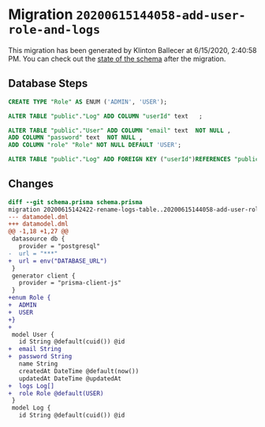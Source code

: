 # Migration `20200615144058-add-user-role-and-logs`

This migration has been generated by Klinton Ballecer at 6/15/2020, 2:40:58 PM.
You can check out the [state of the schema](./schema.prisma) after the migration.

## Database Steps

```sql
CREATE TYPE "Role" AS ENUM ('ADMIN', 'USER');

ALTER TABLE "public"."Log" ADD COLUMN "userId" text   ;

ALTER TABLE "public"."User" ADD COLUMN "email" text  NOT NULL ,
ADD COLUMN "password" text  NOT NULL ,
ADD COLUMN "role" "Role" NOT NULL DEFAULT 'USER';

ALTER TABLE "public"."Log" ADD FOREIGN KEY ("userId")REFERENCES "public"."User"("id") ON DELETE SET NULL  ON UPDATE CASCADE
```

## Changes

```diff
diff --git schema.prisma schema.prisma
migration 20200615142422-rename-logs-table..20200615144058-add-user-role-and-logs
--- datamodel.dml
+++ datamodel.dml
@@ -1,18 +1,27 @@
 datasource db {
   provider = "postgresql"
-  url = "***"
+  url = env("DATABASE_URL")
 }
 generator client {
   provider = "prisma-client-js"
 }
+enum Role {
+  ADMIN
+  USER
+}
+
 model User {
   id String @default(cuid()) @id
+  email String
+  password String
   name String
   createdAt DateTime @default(now())
   updatedAt DateTime @updatedAt
+  logs Log[]
+  role Role @default(USER)
 }
 model Log {
   id String @default(cuid()) @id
```



